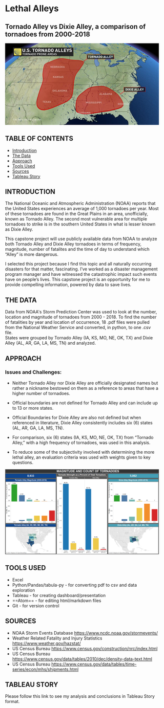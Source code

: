 # Lethal Alleys
## Tornado Alley vs Dixie Alley, a comparison of tornadoes from 2000-2018

![alley](png/map_TA_DA.jpg)

## TABLE OF CONTENTS
* [Introduction](#introduction)
* [The Data](#the-data)
* [Approach](#approach)
* [Tools Used](#tools-used)
* [Sources](#sources)
* [Tableau Story](#tableau-story)

## INTRODUCTION

The National Oceanic and Atmospheric Administration (NOAA) reports that the United States experiences an average of 1,000 tornadoes per year.  Most of these tornadoes are found in the Great Plains in an area, unofficially, known as Tornado Alley. The second most vulnerable area for multiple tornadoes to strike is in the southern United States in what is lesser known as Dixie Alley.  

This capstone project will use publicly available data from NOAA to analyze both Tornado Alley and Dixie Alley tornadoes in terms of frequency, magnitude, number of fatalites and the time of day to understand which “Alley” is more dangerous.

I selected this project because I find this topic and all naturally occurring disasters for that matter, fascinating. I’ve worked as a disaster management program manager and have witnessed the catastrophic impact such events have on people’s lives. This capstone project is an opportunity for me to provide compelling information, powered by data to save lives.

## THE DATA

Data from NOAA's Storm Prediction Center was used to look at the number, location and magnitude of tornadoes from 2000 - 2018.
To find the number of fatalities by year and location of occurrence, 18 .pdf files were pulled from the National Weather Service and converted, in python, to one .csv file.  
States were grouped by Tornado Alley (IA, KS, MO, NE, OK, TX) and Dixie Alley (AL, AR, GA, LA, MS, TN) and analyzed.
 
## APPROACH

### Issues and Challenges:

* Neither Tornado Alley nor Dixie Alley are officially designated names but rather a nickname bestowed on them as a reference to areas that have a higher number of tornadoes.

* Official boundaries are not defined for Tornado Alley and can include up to 13 or more states.

* Official Boundaries for Dixie Alley are also not defined but when referenced in literature, Dixie Alley consistently includes six (6) states  (AL, AR, GA, LA, MS, TN).

* For comparison, six (6) states  (IA, KS, MO, NE, OK, TX) from “Tornado Alley,” with a high frequency of tornadoes, was used in this analysis.

* To reduce some of the subjectivity involved with determining the more lethal alley, an evaluation criteria was used with weights given to key questions. 

![lethal_alleys](png/magandcount.png)

## TOOLS USED
* Excel
* Python/Pandas/tabula-py - for converting pdf to csv and data exploration 
* Tableau - for creating dashboard/presentation
* ==Atom== - for editing html/markdown files
* Git - for version control


## SOURCES
* NOAA Storm Events Database https://www.ncdc.noaa.gov/stormevents/
* Weather Related Fatality and Injury Statistics https://www.weather.gov/hazstat/
* US Census Bureau https://www.census.gov/construction/nrc/index.html
* US Census Bureau https://www.census.gov/data/tables/2010/dec/density-data-text.html
* US Census Bureau https://www.census.gov/data/tables/time-series/econ/mhs/shipments.html 

## TABLEAU STORY

Please follow this link to see my analysis and conclusions in Tableau Story format.
